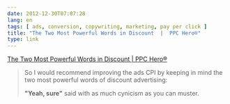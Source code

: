 ```yaml
---
date: 2012-12-30T07:07:28
lang: en
tags: [ ads, conversion, copywriting, marketing, pay per click ]
title: "The Two Most Powerful Words in Discount  |  PPC Hero®"
type: link
---
```


[The Two Most Powerful Words in Discount  |  PPC
Hero®](http://www.ppchero.com/the-two-most-powerful-words-in-discount/)

> So I would recommend improving the ads CPI by keeping in mind the two
> most powerful words of discount advertising:
>
> **"Yeah, sure"** said with as much cynicism as you can muster.

